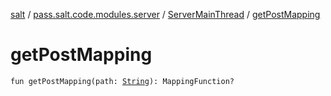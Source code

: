 [salt](../../index.md) / [pass.salt.code.modules.server](../index.md) / [ServerMainThread](index.md) / [getPostMapping](./get-post-mapping.md)

# getPostMapping

`fun getPostMapping(path: `[`String`](https://kotlinlang.org/api/latest/jvm/stdlib/kotlin/-string/index.html)`): MappingFunction?`